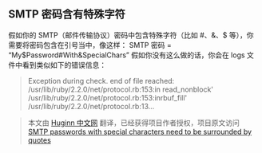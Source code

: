 ## SMTP 密码含有特殊字符

假如你的 SMTP（邮件传输协议）密码中包含特殊字符（比如 #、&、$ 等），你需要将密码包含在引号当中，像这样：
SMTP 密码 = “My$Password#With&SpecialChars”
假如你没有这么做的话，你会在 logs 文件中看到类似如下的错误信息：

> Exception during check. end of file reached: /usr/lib/ruby/2.2.0/net/protocol.rb:153:in read_nonblock' /usr/lib/ruby/2.2.0/net/protocol.rb:153:inrbuf_fill' /usr/lib/ruby/2.2.0/net/protocol.rb:13...

> 本文由 [Huginn 中文网](http://huginn.cn) 翻译，已经获得项目作者授权，项目原文访问 [SMTP passwords with special characters need to be surrounded by quotes](https://github.com/cantino/huginn/wiki/SMTP-passwords-with-special-characters-need-to-be-surrounded-by-quotes)


